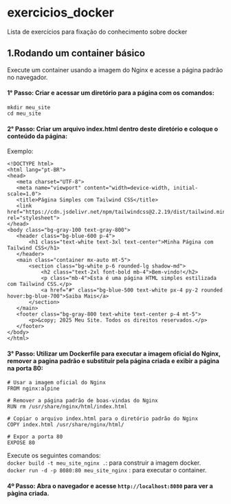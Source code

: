 # exercicios_docker
Lista de exercícios para fixação do conhecimento sobre docker
## 1.Rodando um container básico
Execute um container usando a imagem do Nginx e acesse a página padrão no navegador.
#### 1° Passo: Criar e acessar um diretório para a página com os comandos: 
 `mkdir meu_site`  
 `cd meu_site `  
 #### 2° Passo: Criar um arquivo index.html dentro deste diretório e coloque o conteúdo da página:  
 Exemplo:  
 ```
<!DOCTYPE html>
<html lang="pt-BR">
<head>
    <meta charset="UTF-8">
    <meta name="viewport" content="width=device-width, initial-scale=1.0">
    <title>Página Simples com Tailwind CSS</title>
    <link href="https://cdn.jsdelivr.net/npm/tailwindcss@2.2.19/dist/tailwind.min.css" rel="stylesheet">
</head>
<body class="bg-gray-100 text-gray-800">
    <header class="bg-blue-600 p-4">
        <h1 class="text-white text-3xl text-center">Minha Página com Tailwind CSS</h1>
    </header>
    <main class="container mx-auto mt-5">
        <section class="bg-white p-6 rounded-lg shadow-md">
            <h2 class="text-2xl font-bold mb-4">Bem-vindo!</h2>
            <p class="mb-4">Esta é uma página HTML simples estilizada com Tailwind CSS.</p>
            <a href="#" class="bg-blue-500 text-white px-4 py-2 rounded hover:bg-blue-700">Saiba Mais</a>
        </section>
    </main>
    <footer class="bg-gray-800 text-white text-center p-4 mt-5">
        <p>&copy; 2025 Meu Site. Todos os direitos reservados.</p>
    </footer>
</body>
</html>

```
#### 3° Passo: Utilizar um Dockerfile para executar a imagem oficial do Nginx, remover a pagina padrão e substituir pela página criada e exibir a página na porta 80:  
```
# Usar a imagem oficial do Nginx
FROM nginx:alpine

# Remover a página padrão de boas-vindas do Nginx
RUN rm /usr/share/nginx/html/index.html

# Copiar o arquivo index.html para o diretório padrão do Nginx
COPY index.html /usr/share/nginx/html/

# Expor a porta 80
EXPOSE 80

```
Execute os seguintes comandos:  
`docker build -t meu_site_nginx .`: para construir a imagem docker.   
`docker run -d -p 8080:80 meu_site_nginx` : para executar o container.  
#### 4º Passo: Abra o navegador e acesse `http://localhost:8080` para ver a pàgina criada.
